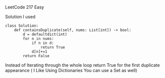 LeetCode 217 Easy 

Solution I used

```from collections import defaultdict
class Solution:
    def containsDuplicate(self, nums: List[int]) -> bool:
        d = defaultdict(int)
        for n in nums:
            if n in d:
                return True
            d[n]+=1
        return False  
```

Instead of Iterating through the whole loop return True for the first duplicate appearance ( I Like Using Dictionaries You can use a Set as well)


    